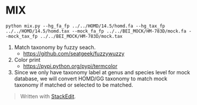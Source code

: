 # MIX

```
python mix.py --hg_fa_fp ../../HOMD/14.5/homd.fa --hg_tax_fp ../../HOMD/14.5/homd.tax --mock_fa_fp ../../BEI_MOCK/HM-783D/mock.fa --mock_tax_fp ../../BEI_MOCK/HM-783D/mock.tax
```

1.  Match taxonomy by fuzzy seach.
	* https://github.com/seatgeek/fuzzywuzzy
2.  Color print
	* https://pypi.python.org/pypi/termcolor
3.  Since we only have taxonomy label at genus and species level for mock database, we will convert HOMD/GG taxonomy to match mock taxonomy if matched or selected to be matched.


> Written with [StackEdit](https://stackedit.io/).